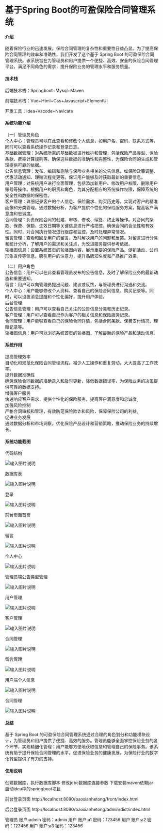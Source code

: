 # 基于Spring Boot的可盈保险合同管理系统

#### 介绍

随着保险行业的迅速发展，保险合同管理的复杂性和重要性日益凸显。为了提高保险合同管理的效率和准确性，我们开发了这个基于 Spring Boot 的可盈保险合同管理系统。该系统旨在为管理员和用户提供一个便捷、高效、安全的保险合同管理平台，满足不同角色的需求，提升保险业务的管理水平和服务质量。

#### 技术栈

后端技术栈：Springboot+Mysql+Maven

前端技术栈：Vue+Html+Css+Javascript+ElementUI

开发工具：Idea+Vscode+Navicate

#### 系统功能介绍

（一）管理员角色  
个人中心：管理员可以在此查看和修改个人信息，如用户名、密码、联系方式等，同时可以查看系统操作记录和登录日志。  
基础数据管理：对系统所需的基础数据进行维护和管理，包括保险产品类型、保险条款、费率计算规则等。确保这些数据的准确性和完整性，为保险合同的生成和管理提供可靠的依据。  
公告信息管理：发布、编辑和删除与保险业务相关的公告信息，如保险政策调整、优惠活动通知、理赔流程变更等。保证用户能够及时获取最新的重要信息。  
用户管理：对系统用户进行全面管理，包括添加新用户、修改用户权限、删除用户账号等操作。根据用户的职责和角色，为其分配相应的系统操作权限，保障系统的安全性和数据的保密性。  
客户管理：详细记录客户的个人信息、保险需求、购买历史等，实现对客户的精准画像和分类管理。通过数据分析，为客户提供个性化的保险服务方案，提高客户满意度和忠诚度。  
合同管理：负责保险合同的创建、审核、修改、续签、终止等操作。对合同的条款、保费、保额、生效日期等关键信息进行严格把控，确保合同的合法性和有效性。同时，对合同执行情况进行跟踪和监控，及时处理异常情况。  
留言管理：查看和回复用户的留言，及时解决用户的问题和反馈。对留言进行分类和统计分析，了解用户的需求和关注点，为改进服务提供参考依据。  
轮播图信息：设置系统首页的轮播图内容，展示重要的保险产品、促销活动、公司形象宣传等信息，吸引用户的注意力，提升品牌知名度和产品推广效果。  

（二）用户角色  
公告信息：用户可以在此查看管理员发布的公告信息，及时了解保险业务的最新动态和重要通知。  
留言：用户可以向管理员提出问题、建议或反馈，与管理员进行沟通和交流。  
个人中心：用户能够修改个人资料、查看自己的保险合同信息、购买记录等。同时，可以设置消息提醒和个性化偏好，提升用户体验。  
后台管理  
公告信息管理：用户可以查看自己关注的公告信息分类和历史记录。  
客户管理：用户可以查看自己作为客户的相关信息和保险服务记录。  
合同管理：用户能够查看自己的保险合同详情，包括合同条款、保费支付情况、理赔记录等。  
轮播图信息：用户可以浏览系统首页的轮播图，了解最新的保险产品和活动信息。  

#### 系统作用

提高管理效率  
自动化和规范化保险合同管理流程，减少人工操作和重复劳动，大大提高了工作效率。  
提升数据准确性  
确保保险合同数据的准确录入和及时更新，降低数据错误率，为保险业务的决策提供可靠的数据支持。  
增强客户服务  
快速响应客户需求，提供个性化的保险服务，提高客户满意度和忠诚度。  
加强风险控制  
严格合同审核和管理，有效防范保险欺诈和风险，保障保险公司的利益。  
促进业务发展  
通过数据分析和市场洞察，优化保险产品设计和营销策略，推动保险业务的持续增长。  

#### 系统功能截图

代码结构

![输入图片说明](images/97e9bf1310dd80ca64a05bd4fed3665.png)

数据库表

![输入图片说明](images/3898b5cdedefdf617fe980da8f753fc.png)

登录

![输入图片说明](images/766bf8751dbfe1ba1d4e890cbbaac94.png)

前台页面首页

![输入图片说明](images/fcba9086e28510355fa7f9fc413d482.png)

留言

![输入图片说明](images/39289e0db47c85329c8eec1037cfa28.png)

个人中心

![输入图片说明](images/4cac4a205482487ef0f464a647d6433.png)

管理员端公告类型管理

![输入图片说明](images/f07c9359444faeadd2044b7d2f6d198.png)

用户管理

![输入图片说明](images/fadc7a3560280a02d2d38efb9d30754.png)

客户管理

![输入图片说明](images/09d84ff66b5e4f9270d226ce17805ff.png)

合同管理

![输入图片说明](images/244b296b5b18d9f23a93c7811dc6efb.png)

留言管理

![输入图片说明](images/70997900a5aab715f47e3fc88f40645.png)

用户端个人信息

![输入图片说明](images/218a62036170fd96a43790764206bb0.png)

合同管理

![输入图片说明](images/34ed4a54b8ea34464892604a9630239.png)

#### 总结

基于 Spring Boot 的可盈保险合同管理系统通过合理的角色划分和功能模块设计，为管理员和用户提供了便捷、高效的服务。管理员能够全面掌控保险业务的各个环节，实现精细化管理；用户能够方便地获取信息和管理自己的保险事务。该系统有助于提升保险合同管理的水平，促进保险业务的健康发展，为保险行业的数字化转型提供了有力的支持。

#### 使用说明

创建数据库，执行数据库脚本 修改jdbc数据库连接参数 下载安装maven依赖jar 启动idea中的springboot项目

前台登录页面
http://localhost:8080/baoxianhetong/front/index.html

后台登录页面
http://localhost:8080/baoxianhetong/admin/dist/index.html

管理员			账户:admin 	密码：admin
用户				账户:a1 		密码：123456
用户				账户:a2 		密码：123456
用户				账户:a3 		密码：123456